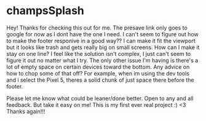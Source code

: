 # champsSplash
Hey! Thanks for checking this out for me. The presave link only goes to google for now as I dont have the one I need. 
I can't seem to figure out how to make the footer responive in a good way?? I can make it fit the viewport but it looks like trash and gets really big on small screens. How can I make it stay on one line? I feel like the solution isn't complex, I just can't seem to figure it out no matter what I try. 
The only other issue I'm having is there's a lot of empty space on certain devices toward the bottom. Any advice on how to chop some of that off? For example, when im using the dev tools and i select the Pixel 5, theres a solid chunk of just space there before the footer. 

Please let me know what could be leaner/done better. Open to any and all feedback. But take it easy on me! This is my first ever real project :) <3 
Thanks again!!!
